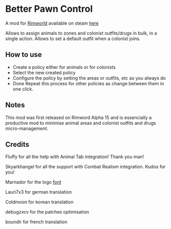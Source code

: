 ﻿# Better Pawn Control 

A mod for [Rimworld](https://rimworldgame.com/) available on steam [here](http://steamcommunity.com/sharedfiles/filedetails/?id=775061248)

Allows to assign animals to zones and colonist outfits/drugs in bulk, in a single action.
Allows to set a default outfit when a colonist joins.

## How to use
- Create a policy either for animals or for colonists
- Select the new created policy
- Configure the policy by setting the areas or outfits, etc as you always do
- Done
Repeat this process for other policies as change between them in one click.

## Notes

This mod was first released on Rimword Alpha 15 and is essencially a productive mod to minimise animal areas and colonist outfits and drugs micro-management. 

## Credits
Fluffy for all the help with Animal Tab integration! Thank you man!

Skyarkhangel for all the support with Combat Realism integration. Kudos for you!

Marnador for the logo [font](https://ludeon.com/forums/index.php?topic=11022.0)

Lauri7x3 for german translation

Coldmoon for korean translation

debugzxcv for the patches optimisation

boundir for french translation